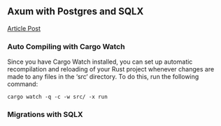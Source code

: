 ## Axum with Postgres and SQLX

[Article Post](https://codevoweb.com/rust-crud-api-example-with-axum-and-postgresql/)

### Auto Compiling with Cargo Watch 

Since you have Cargo Watch installed, you can set up automatic recompilation and reloading of your Rust project whenever changes are made to any files in the ‘src‘ directory. To do this, run the following command: 

`cargo watch -q -c -w src/ -x run`


### Migrations with SQLX


